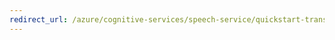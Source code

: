 ```yaml
---
redirect_url: /azure/cognitive-services/speech-service/quickstart-translate-speech-dotnetframework-windows
---
```

